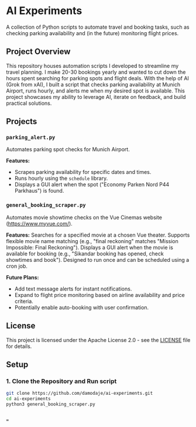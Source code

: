 # AI Experiments

A collection of Python scripts to automate travel and booking tasks, such as checking parking availability and (in the future) monitoring flight prices.

## Project Overview

This repository houses automation scripts I developed to streamline my travel planning. I make 20-30 bookings yearly and wanted to cut down the hours spent searching for parking spots and flight deals. With the help of AI (Grok from xAI), I built a script that checks parking availability at Munich Airport, runs hourly, and alerts me when my desired spot is available. This project showcases my ability to leverage AI, iterate on feedback, and build practical solutions.



## Projects

### `parking_alert.py`
Automates parking spot checks for Munich Airport.

**Features:**
- Scrapes parking availability for specific dates and times.
- Runs hourly using the `schedule` library.
- Displays a GUI alert when the spot ("Economy Parken Nord P44 Parkhaus") is found.

### `general_booking_scraper.py`
Automates movie showtime checks on the Vue Cinemas website (https://www.myvue.com/).


**Features:**
Searches for a specified movie at a chosen Vue theater.
Supports flexible movie name matching (e.g., "final reckoning" matches "Mission Impossible: Final Reckoning").
Displays a GUI alert when the movie is available for booking (e.g., "Sikandar booking has opened, check showtimes and book").
Designed to run once and can be scheduled using a cron job.

**Future Plans:**
- Add text message alerts for instant notifications.
- Expand to flight price monitoring based on airline availability and price criteria.
- Potentially enable auto-booking with user confirmation.

## License
This project is licensed under the Apache License 2.0 - see the [LICENSE](LICENSE) file for details.

## Setup


### 1. Clone the Repository and Run script
```bash
git clone https://github.com/damodaje/ai-experiments.git
cd ai-experiments
python3 general_booking_scraper.py


=
